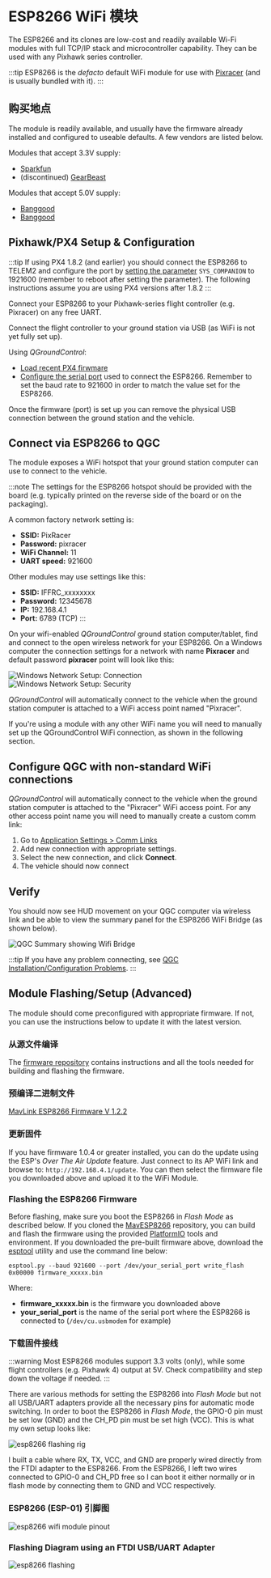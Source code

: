 # ESP8266 WiFi 模块

The ESP8266 and its clones are low-cost and readily available Wi-Fi modules with full TCP/IP stack and microcontroller capability. They can be used with any Pixhawk series controller.

:::tip ESP8266 is the *defacto* default WiFi module for use with [Pixracer](../flight_controller/pixracer.md) (and is usually bundled with it).
:::

## 购买地点

The module is readily available, and usually have the firmware already installed and configured to useable defaults. A few vendors are listed below.

Modules that accept 3.3V supply:

* [Sparkfun](https://www.sparkfun.com/products/13678)
* (discontinued) [GearBeast](https://us.gearbest.com/boards-shields/pp_009604906563.html)

Modules that accept 5.0V supply:

* [Banggood](https://www.banggood.com/Wireless-Wifi-to-Uart-Telemetry-Module-With-Antenna-for-Mini-APM-Flight-Controller-p-1065339.html)
* [Banggood](https://www.banggood.com/MAVLink-Wifi-Bridge-2_4G-Wireless-Wifi-Telemetry-Module-with-Antenna-for-Pixhawk-APM-Flight-Controller-p-1428590.html)

<span id="px4_config"></span>

## Pixhawk/PX4 Setup & Configuration

:::tip
If using PX4 1.8.2 (and earlier) you should connect the ESP8266 to TELEM2 and configure the port by [setting the parameter](../advanced_config/parameters.md) `SYS_COMPANION` to 1921600 (remember to reboot after setting the parameter). The following instructions assume you are using PX4 versions after 1.8.2
:::

Connect your ESP8266 to your Pixhawk-series flight controller (e.g. Pixracer) on any free UART.

Connect the flight controller to your ground station via USB (as WiFi is not yet fully set up).

Using *QGroundControl*:

* [Load recent PX4 firwmare](../config/firmware.md)
* [Configure the serial port](../peripherals/serial_configuration.md) used to connect the ESP8266. Remember to set the baud rate to 921600 in order to match the value set for the ESP8266.

Once the firmware (port) is set up you can remove the physical USB connection between the ground station and the vehicle.

## Connect via ESP8266 to QGC

The module exposes a WiFi hotspot that your ground station computer can use to connect to the vehicle.

:::note
The settings for the ESP8266 hotspot should be provided with the board (e.g. typically printed on the reverse side of the board or on the packaging).

A common factory network setting is:

* **SSID:** PixRacer
* **Password:** pixracer
* **WiFi Channel:** 11
* **UART speed:** 921600

Other modules may use settings like this:

* **SSID:** IFFRC_xxxxxxxx
* **Password:** 12345678
* **IP:** 192.168.4.1
* **Port:** 6789 (TCP)
:::

On your wifi-enabled *QGroundControl* ground station computer/tablet, find and connect to the open wireless network for your ESP8266. On a Windows computer the connection settings for a network with name **Pixracer** and default password **pixracer** point will look like this:

![Windows Network Setup: Connection](../../assets/peripherals/pixracer_network_setup_connection_windows.png) ![Windows Network Setup: Security](../../assets/peripherals/pixracer_network_setup_security_windows.png)

*QGroundControl* will automatically connect to the vehicle when the ground station computer is attached to a WiFi access point named "Pixracer".

If you're using a module with any other WiFi name you will need to manually set up the QGroundControl WiFi connection, as shown in the following section.

## Configure QGC with non-standard WiFi connections

*QGroundControl* will automatically connect to the vehicle when the ground station computer is attached to the "Pixracer" WiFi access point. For any other access point name you will need to manually create a custom comm link:

1. Go to [Application Settings > Comm Links](https://docs.qgroundcontrol.com/master/en/SettingsView/SettingsView.html)
2. Add new connection with appropriate settings.
3. Select the new connection, and click **Connect**.
4. The vehicle should now connect

## Verify

You should now see HUD movement on your QGC computer via wireless link and be able to view the summary panel for the ESP8266 WiFi Bridge (as shown below).

![QGC Summary showing Wifi Bridge](../../assets/qgc/summary/wifi_bridge.png)

:::tip
If you have any problem connecting, see [QGC Installation/Configuration Problems](https://docs.qgroundcontrol.com/en/Support/troubleshooting_qgc.html#waiting_for_connection).
:::

## Module Flashing/Setup (Advanced)

The module should come preconfigured with appropriate firmware. If not, you can use the instructions below to update it with the latest version.

### 从源文件编译

The [firmware repository](https://github.com/dogmaphobic/mavesp8266) contains instructions and all the tools needed for building and flashing the firmware.

### 预编译二进制文件

[MavLink ESP8266 Firmware V 1.2.2](http://www.grubba.com/mavesp8266/firmware-1.2.2.bin)

### 更新固件

If you have firmware 1.0.4 or greater installed, you can do the update using the ESP's *Over The Air Update* feature. Just connect to its AP WiFi link and browse to: `http://192.168.4.1/update`. You can then select the firmware file you downloaded above and upload it to the WiFi Module.

### Flashing the ESP8266 Firmware

Before flashing, make sure you boot the ESP8266 in *Flash Mode* as described below. If you cloned the [MavESP8266](https://github.com/dogmaphobic/mavesp8266) repository, you can build and flash the firmware using the provided [PlatformIO](http://platformio.org) tools and environment. If you downloaded the pre-built firmware above, download the [esptool](https://github.com/espressif/esptool) utility and use the command line below:

    esptool.py --baud 921600 --port /dev/your_serial_port write_flash 0x00000 firmware_xxxxx.bin
    

Where:

* **firmware_xxxxx.bin** is the firmware you downloaded above
* **your_serial_port** is the name of the serial port where the ESP8266 is connected to (`/dev/cu.usbmodem` for example)

### 下载固件接线

:::warning
Most ESP8266 modules support 3.3 volts (only), while some flight controllers (e.g. Pixhawk 4) output at 5V. Check compatibility and step down the voltage if needed.
:::

There are various methods for setting the ESP8266 into *Flash Mode* but not all USB/UART adapters provide all the necessary pins for automatic mode switching. In order to boot the ESP8266 in *Flash Mode*, the GPIO-0 pin must be set low (GND) and the CH_PD pin must be set high (VCC). This is what my own setup looks like:

![esp8266 flashing rig](../../assets/hardware/telemetry/esp8266_flashing_rig.jpg)

I built a cable where RX, TX, VCC, and GND are properly wired directly from the FTDI adapter to the ESP8266. From the ESP8266, I left two wires connected to GPIO-0 and CH_PD free so I can boot it either normally or in flash mode by connecting them to GND and VCC respectively.

### ESP8266 (ESP-01) 引脚图

![esp8266 wifi module pinout](../../assets/hardware/telemetry/esp8266_pinout.jpg)

### Flashing Diagram using an FTDI USB/UART Adapter

![esp8266 flashing](../../assets/hardware/telemetry/esp8266_flashing_ftdi.jpg)